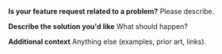 ﻿---
name: Feature request
about: Suggest an idea for this project
labels: enhancement
---

**Is your feature request related to a problem?**
Please describe.

**Describe the solution you'd like**
What should happen?

**Additional context**
Anything else (examples, prior art, links).
